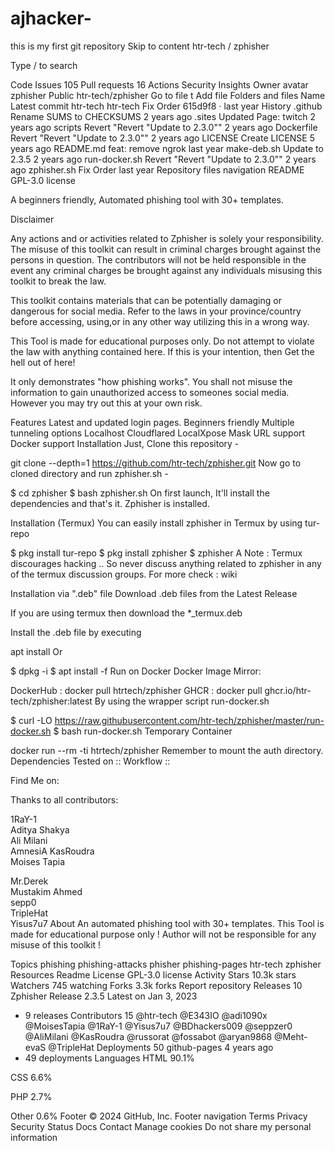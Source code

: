 # ajhacker-
this is my first  git repository 
Skip to content
htr-tech
/
zphisher

Type / to search

Code
Issues
105
Pull requests
16
Actions
Security
Insights
Owner avatar
zphisher
Public
htr-tech/zphisher
Go to file
t
Add file
Folders and files
Name		
Latest commit
htr-tech
htr-tech
Fix Order
615d9f8
 · 
last year
History
.github
Rename SUMS to CHECKSUMS
2 years ago
.sites
Updated Page: twitch
2 years ago
scripts
Revert "Revert "Update to 2.3.0""
2 years ago
Dockerfile
Revert "Revert "Update to 2.3.0""
2 years ago
LICENSE
Create LICENSE
5 years ago
README.md
feat: remove ngrok
last year
make-deb.sh
Update to 2.3.5
2 years ago
run-docker.sh
Revert "Revert "Update to 2.3.0""
2 years ago
zphisher.sh
Fix Order
last year
Repository files navigation
README
GPL-3.0 license


    

    

A beginners friendly, Automated phishing tool with 30+ templates.

Disclaimer

Any actions and or activities related to Zphisher is solely your responsibility. The misuse of this toolkit can result in criminal charges brought against the persons in question. The contributors will not be held responsible in the event any criminal charges be brought against any individuals misusing this toolkit to break the law.

This toolkit contains materials that can be potentially damaging or dangerous for social media. Refer to the laws in your province/country before accessing, using,or in any other way utilizing this in a wrong way.

This Tool is made for educational purposes only. Do not attempt to violate the law with anything contained here. If this is your intention, then Get the hell out of here!

It only demonstrates "how phishing works". You shall not misuse the information to gain unauthorized access to someones social media. However you may try out this at your own risk.

Features
Latest and updated login pages.
Beginners friendly
Multiple tunneling options
Localhost
Cloudflared
LocalXpose
Mask URL support
Docker support
Installation
Just, Clone this repository -

git clone --depth=1 https://github.com/htr-tech/zphisher.git
Now go to cloned directory and run zphisher.sh -

$ cd zphisher
$ bash zphisher.sh
On first launch, It'll install the dependencies and that's it. Zphisher is installed.

Installation (Termux)
You can easily install zphisher in Termux by using tur-repo

$ pkg install tur-repo
$ pkg install zphisher
$ zphisher
A Note :
Termux discourages hacking .. So never discuss anything related to zphisher in any of the termux discussion groups. For more check : wiki



Installation via ".deb" file
Download .deb files from the Latest Release

If you are using termux then download the *_termux.deb

Install the .deb file by executing

apt install <your path to deb file>
Or

$ dpkg -i <your path to deb file>
$ apt install -f
Run on Docker
Docker Image Mirror:

DockerHub :
docker pull htrtech/zphisher
GHCR :
docker pull ghcr.io/htr-tech/zphisher:latest
By using the wrapper script run-docker.sh

$ curl -LO https://raw.githubusercontent.com/htr-tech/zphisher/master/run-docker.sh
$ bash run-docker.sh
Temporary Container

docker run --rm -ti htrtech/zphisher
Remember to mount the auth directory.
Dependencies
Tested on
:: Workflow ::


Find Me on:
 

Thanks to all contributors:

1RaY-1	
Aditya Shakya	
Ali Milani	
AmnesiA	
KasRoudra	
Moises Tapia

Mr.Derek	
Mustakim Ahmed	
sepp0	
TripleHat	
Yisus7u7
About
An automated phishing tool with 30+ templates. This Tool is made for educational purpose only ! Author will not be responsible for any misuse of this toolkit !

Topics
phishing phishing-attacks phisher phishing-pages htr-tech zphisher
Resources
 Readme
License
 GPL-3.0 license
 Activity
Stars
 10.3k stars
Watchers
 745 watching
Forks
 3.3k forks
Report repository
Releases 10
Zphisher Release 2.3.5
Latest
on Jan 3, 2023
+ 9 releases
Contributors
15
@htr-tech
@E343IO
@adi1090x
@MoisesTapia
@1RaY-1
@Yisus7u7
@BDhackers009
@seppzer0
@AliMilani
@KasRoudra
@russorat
@fossabot
@aryan9868
@Meht-evaS
@TripleHat
Deployments
50
 github-pages 4 years ago
+ 49 deployments
Languages
HTML
90.1%
 
CSS
6.6%
 
PHP
2.7%
 
Other
0.6%
Footer
© 2024 GitHub, Inc.
Footer navigation
Terms
Privacy
Security
Status
Docs
Contact
Manage cookies
Do not share my personal information
